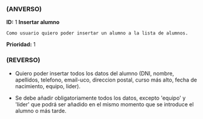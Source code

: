 ### (ANVERSO)
**ID:** 1 **Insertar alumno**

`Como usuario quiero poder insertar un alumno a la lista de alumnos.`

**Prioridad:** 1

### (REVERSO)


* Quiero poder insertar todos los datos del alumno (DNI, nombre, apellidos, telefono, email-uco, direccion postal, curso más alto, fecha de nacimiento, equipo, lider).

* Se debe añadir obligatoriamente todos los datos, excepto 'equipo' y 'lider' que podrá ser añadido en el mismo momento que se introduce el alumno o más tarde.
